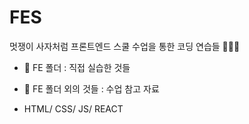 # FES
멋쟁이 사자처럼 프론트엔드 스쿨 수업을 통한 코딩 연습들 🌱🐶🍀

- 📝 FE 폴더 : 직접 실습한 것들
- 📌 FE 폴더 외의 것들 : 수업 참고 자료

- HTML/ CSS/ JS/ REACT
